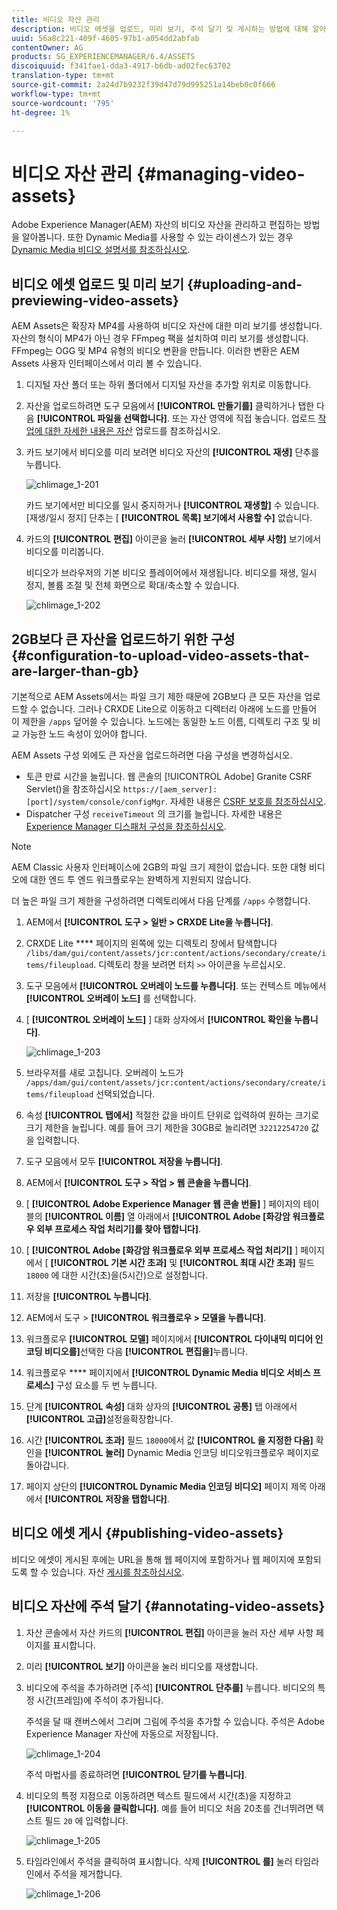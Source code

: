 ```yaml
---
title: 비디오 자산 관리
description: 비디오 에셋을 업로드, 미리 보기, 주석 달기 및 게시하는 방법에 대해 알아보십시오.
uuid: 56a8c221-409f-4605-97b1-a054dd2abfab
contentOwner: AG
products: SG_EXPERIENCEMANAGER/6.4/ASSETS
discoiquuid: f341fae1-dda3-4917-b6db-ad02fec63702
translation-type: tm+mt
source-git-commit: 2a24d7b9232f39d47d79d995251a14beb0c0f666
workflow-type: tm+mt
source-wordcount: '795'
ht-degree: 1%

---
```



# 비디오 자산 관리 {#managing-video-assets}

Adobe Experience Manager(AEM) 자산의 비디오 자산을 관리하고 편집하는 방법을 알아봅니다. 또한 Dynamic Media를 사용할 수 있는 라이센스가 있는 경우 [Dynamic Media 비디오 설명서를 참조하십시오](video.md).

## 비디오 에셋 업로드 및 미리 보기 {#uploading-and-previewing-video-assets}

AEM Assets은 확장자 MP4를 사용하여 비디오 자산에 대한 미리 보기를 생성합니다. 자산의 형식이 MP4가 아닌 경우 FFmpeg 팩을 설치하여 미리 보기를 생성합니다. FFmpeg는 OGG 및 MP4 유형의 비디오 변환을 만듭니다. 이러한 변환은 AEM Assets 사용자 인터페이스에서 미리 볼 수 있습니다.

1. 디지털 자산 폴더 또는 하위 폴더에서 디지털 자산을 추가할 위치로 이동합니다.
1. 자산을 업로드하려면 도구 모음에서 **[!UICONTROL 만들기를]** 클릭하거나 탭한 다음 **[!UICONTROL 파일을 선택합니다]**. 또는 자산 영역에 직접 놓습니다. 업로드 [작업에 대한 자세한 내용은 자산](managing-assets-touch-ui.md#uploading-assets) 업로드를 참조하십시오.
1. 카드 보기에서 비디오를 미리 보려면 비디오 자산의 **[!UICONTROL 재생]** 단추를 누릅니다.

   ![chlimage_1-201](assets/chlimage_1-201.png)

   카드 보기에서만 비디오를 일시 중지하거나 **[!UICONTROL 재생할]** 수 있습니다. [재생/일시 정지] 단추는 [ **[!UICONTROL 목록] 보기에서 사용할 수]** 없습니다.

1. 카드의 **[!UICONTROL 편집]** 아이콘을 눌러 **[!UICONTROL 세부 사항]** 보기에서 비디오를 미리봅니다.

   비디오가 브라우저의 기본 비디오 플레이어에서 재생됩니다. 비디오를 재생, 일시 정지, 볼륨 조절 및 전체 화면으로 확대/축소할 수 있습니다.

   ![chlimage_1-202](assets/chlimage_1-202.png)

## 2GB보다 큰 자산을 업로드하기 위한 구성 {#configuration-to-upload-video-assets-that-are-larger-than-gb}

기본적으로 AEM Assets에서는 파일 크기 제한 때문에 2GB보다 큰 모든 자산을 업로드할 수 없습니다. 그러나 CRXDE Lite으로 이동하고 디렉터리 아래에 노드를 만들어 이 제한을 `/apps` 덮어쓸 수 있습니다. 노드에는 동일한 노드 이름, 디렉토리 구조 및 비교 가능한 노드 속성이 있어야 합니다.

AEM Assets 구성 외에도 큰 자산을 업로드하려면 다음 구성을 변경하십시오.

* 토큰 만료 시간을 늘립니다. 웹 콘솔의 [!UICONTROL Adobe] Granite CSRF Servlet()을 참조하십시오 `https://[aem_server]:[port]/system/console/configMgr`. 자세한 내용은 [CSRF 보호를 참조하십시오](/help/sites-developing/csrf-protection.md).
* Dispatcher 구성 `receiveTimeout` 의 크기를 늘립니다. 자세한 내용은 [Experience Manager 디스패처 구성을 참조하십시오](https://docs.adobe.com/content/help/en/experience-manager-dispatcher/using/configuring/dispatcher-configuration.html#renders-options).

>[!NOTE]
>
>AEM Classic 사용자 인터페이스에 2GB의 파일 크기 제한이 없습니다. 또한 대형 비디오에 대한 엔드 투 엔드 워크플로우는 완벽하게 지원되지 않습니다.

더 높은 파일 크기 제한을 구성하려면 디렉토리에서 다음 단계를 `/apps` 수행합니다.

1. AEM에서 **[!UICONTROL 도구 > 일반 > CRXDE Lite을 누릅니다]**.
1. CRXDE Lite **** 페이지의 왼쪽에 있는 디렉토리 창에서 탐색합니다 `/libs/dam/gui/content/assets/jcr:content/actions/secondary/create/items/fileupload`. 디렉토리 창을 보려면 터치 `>>` 아이콘을 누르십시오.
1. 도구 모음에서 **[!UICONTROL 오버레이 노드를 누릅니다]**. 또는 컨텍스트 메뉴에서 **[!UICONTROL 오버레이 노드]** 를 선택합니다.
1. [ **[!UICONTROL 오버레이 노드]** ] 대화 상자에서 **[!UICONTROL 확인을 누릅니다]**.

   ![chlimage_1-203](assets/chlimage_1-203.png)

1. 브라우저를 새로 고칩니다. 오버레이 노드가 `/apps/dam/gui/content/assets/jcr:content/actions/secondary/create/items/fileupload` 선택되었습니다.
1. 속성 **[!UICONTROL 탭에서]** 적절한 값을 바이트 단위로 입력하여 원하는 크기로 크기 제한을 늘립니다. 예를 들어 크기 제한을 30GB로 늘리려면 `32212254720` 값을 입력합니다.

1. 도구 모음에서 모두 **[!UICONTROL 저장을 누릅니다]**.
1. AEM에서 **[!UICONTROL 도구 > 작업 > 웹 콘솔을 누릅니다]**.
1. [ **[!UICONTROL Adobe Experience Manager 웹 콘솔 번들]** ] 페이지의 테이블의 **[!UICONTROL 이름]** 열 아래에서 **[!UICONTROL Adobe [화강암 워크플로우 외부 프로세스 작업 처리기]를 찾아 탭합니다]**.
1. [ **[!UICONTROL Adobe [화강암 워크플로우 외부 프로세스 작업 처리기]** ] 페이지에서 [ **[!UICONTROL 기본 시간 초과]** 및 **[!UICONTROL 최대 시간 초과]** 필드 `18000` 에 대한 시간(초)을(5시간)으로 설정합니다.
1. 저장을 **[!UICONTROL 누릅니다]**.
1. AEM에서 도구 > **[!UICONTROL 워크플로우 > 모델을 누릅니다]**.
1. 워크플로우 **[!UICONTROL 모델]** 페이지에서 **[!UICONTROL 다이내믹 미디어 인코딩 비디오를]**&#x200B;선택한 다음 **[!UICONTROL 편집을]**&#x200B;누릅니다.
1. 워크플로우 **** 페이지에서 **[!UICONTROL Dynamic Media 비디오 서비스 프로세스]** 구성 요소를 두 번 누릅니다.
1. 단계 **[!UICONTROL 속성]** 대화 상자의 **[!UICONTROL 공통]** 탭 아래에서 **[!UICONTROL 고급]**&#x200B;설정을확장합니다.
1. 시간 **[!UICONTROL 초과]** 필드 `18000`에서 값 **[!UICONTROL 을 지정한 다음]** 확인을 **[!UICONTROL 눌러]** Dynamic Media 인코딩 비디오워크플로우 페이지로 돌아갑니다.
1. 페이지 상단의 **[!UICONTROL Dynamic Media 인코딩 비디오]** 페이지 제목 아래에서 **[!UICONTROL 저장을 탭합니다]**.

## 비디오 에셋 게시 {#publishing-video-assets}

비디오 에셋이 게시된 후에는 URL을 통해 웹 페이지에 포함하거나 웹 페이지에 포함되도록 할 수 있습니다. 자산 [게시를 참조하십시오](publishing-dynamicmedia-assets.md).

## 비디오 자산에 주석 달기 {#annotating-video-assets}

1. 자산 콘솔에서 자산 카드의 **[!UICONTROL 편집]** 아이콘을 눌러 자산 세부 사항 페이지를 표시합니다.
1. 미리 **[!UICONTROL 보기]** 아이콘을 눌러 비디오를 재생합니다.
1. 비디오에 주석을 추가하려면 [주석] **[!UICONTROL 단추를]** 누릅니다. 비디오의 특정 시간(프레임)에 주석이 추가됩니다.

   주석을 달 때 캔버스에서 그리며 그림에 주석을 추가할 수 있습니다. 주석은 Adobe Experience Manager 자산에 자동으로 저장됩니다.

   ![chlimage_1-204](assets/chlimage_1-204.png)

   주석 마법사를 종료하려면 **[!UICONTROL 닫기를 누릅니다]**.

1. 비디오의 특정 지점으로 이동하려면 텍스트 필드에서 시간(초)을 지정하고 **[!UICONTROL 이동을 클릭합니다]**. 예를 들어 비디오 처음 20초를 건너뛰려면 텍스트 필드 `20` 에 입력합니다.

   ![chlimage_1-205](assets/chlimage_1-205.png)

1. 타임라인에서 주석을 클릭하여 표시합니다. 삭제 **[!UICONTROL 를]** 눌러 타임라인에서 주석을 제거합니다.

   ![chlimage_1-206](assets/chlimage_1-206.png)
